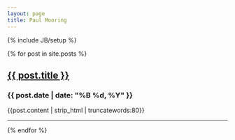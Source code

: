 ```yaml
---
layout: page
title: Paul Mooring
---
```

{% include JB/setup %}

<div class="content">
{% for post in site.posts %}
    <div class="post">
      <h2><a href="{{ post.url }}">{{ post.title }}</a></h2>
      <div class="date"><h3>{{ post.date | date: "%B %d, %Y" }}</h3></div>
      <div class="extract">{{post.content | strip_html | truncatewords:80}}</div>
    </div>
    <hr />
  {% endfor %}
</div>